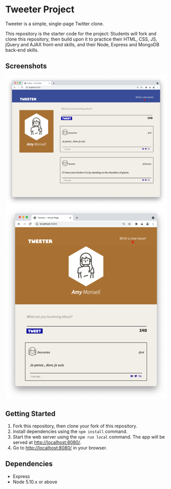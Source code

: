 # Tweeter Project

Tweeter is a simple, single-page Twitter clone.

This repository is the starter code for the project: Students will fork and clone this repository, then build upon it to practice their HTML, CSS, JS, jQuery and AJAX front-end skills, and their Node, Express and MongoDB back-end skills.

## Screenshots

!["Screenshot at PC and laptops screen size"](https://github.com/Ashenou/tweeter/blob/master/public/images/Screen%20Shot%202021-06-18%20at%203.41.15%20PM.png)
!["Screenshot at tablets and cellphones screen size"](https://github.com/Ashenou/tweeter/blob/master/public/images/Screen%20Shot%202021-06-18%20at%203.36.49%20PM.png)

## Getting Started

1. Fork this repository, then clone your fork of this repository.
2. Install dependencies using the `npm install` command.
3. Start the web server using the `npm run local` command. The app will be served at <http://localhost:8080/>.
4. Go to <http://localhost:8080/> in your browser.

## Dependencies

- Express
- Node 5.10.x or above
